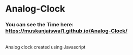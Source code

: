 # Analog-Clock
### You can see the Time here: https://muskanjaiswal1.github.io/Analog-Clock/
<br>
Analog clock created using Javascript
